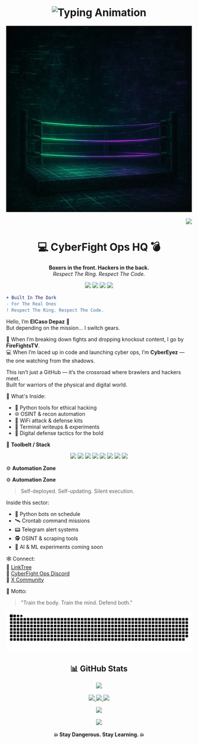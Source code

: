<h1 align="center">
  <img src="https://readme-typing-svg.herokuapp.com?font=Monospace&size=28&duration=3000&pause=500&color=00FFFF&center=true&vCenter=true&width=800&height=60&lines=SYSTEM+ONLINE...;ACCESS+GRANTED...;WELCOME+TO+THE+GRID...;ELCASODEPAZ+CONTROL+NODE..." alt="Typing Animation">
</h1>

<p align="center">
  <img src="https://github.com/elcasodepaz/elcasodepaz/raw/main/cyberfightops-banner.png" />
</p>
<p align="right">
  <img src="https://komarev.com/ghpvc/?username=elcasodepaz&label=Profile%20views&color=00ff9c&style=flat&count=9999" />
</p>
<h1 align="center">💻 CyberFight Ops HQ 💣</h1>
<p align="center">
  <strong>Boxers in the front. Hackers in the back.</strong><br>
  <em>Respect The Ring. Respect The Code.</em>
</p>
<p align="center">
  <img src="https://img.shields.io/badge/Fighter%20By%20Day-%2300FF9C?style=for-the-badge&logo=github&logoColor=white" />
  <img src="https://img.shields.io/badge/Hacker%20By%20Night-%2300FF9C?style=for-the-badge" />
  <img src="https://img.shields.io/badge/Python-%2300FF9C?style=for-the-badge&logo=python&logoColor=white" />
  <img src="https://img.shields.io/badge/WiFi%20Ops-%2300FF9C?style=for-the-badge&logo=linux&logoColor=white" />
</p>

```diff
+ Built In The Dark
- For The Real Ones
! Respect The Ring. Respect The Code.
```

Hello, I’m **ElCaso Depaz** 🧠  
But depending on the mission... I switch gears.

🥊 When I’m breaking down fights and dropping knockout content, I go by **FireFightsTV**.  
💻 When I’m laced up in code and launching cyber ops, I’m **CyberEyez** — the one watching from the shadows.

This isn’t just a GitHub — it’s the crossroad where brawlers and hackers meet.  
Built for warriors of the physical and digital world.

🔧 What's Inside:  
- 🐍 Python tools for ethical hacking  
- 🌐 OSINT & recon automation  
- 📶 WiFi attack & defense kits  
- 🔬 Terminal writeups & experiments  
- 🥷 Digital defense tactics for the bold

🧰 **Toolbelt / Stack**  
<p align="center">
  <img src="https://img.shields.io/badge/Python-3776AB?style=for-the-badge&logo=python&logoColor=white" />
  <img src="https://img.shields.io/badge/Linux-FCC624?style=for-the-badge&logo=linux&logoColor=black" />
  <img src="https://img.shields.io/badge/Raspberry%20Pi-C51A4A?style=for-the-badge&logo=raspberrypi&logoColor=white" />
  <img src="https://img.shields.io/badge/Docker-2496ED?style=for-the-badge&logo=docker&logoColor=white" />
  <img src="https://img.shields.io/badge/GitHub-181717?style=for-the-badge&logo=github&logoColor=white" />
  <img src="https://img.shields.io/badge/Tmux-1BB91F?style=for-the-badge&logo=tmux&logoColor=white" />
  <img src="https://img.shields.io/badge/Zsh-89e051?style=for-the-badge&logo=gnubash&logoColor=black" />
  <img src="https://img.shields.io/badge/VS%20Code-007ACC?style=for-the-badge&logo=visualstudiocode&logoColor=white" />
</p>

⚙️ **Automation Zone**  

⚙️ **Automation Zone**  
> Self-deployed. Self-updating. Silent execution.

Inside this sector:  
- 🤖 Python bots on schedule  
- 🛰️ Crontab command missions  
- 📟 Telegram alert systems  
- 🕵️ OSINT & scraping tools  
- 🧠 AI & ML experiments coming soon

🕸️ Connect:  
🔗 [LinkTree](https://linktr.ee/FireFightsTv)  
💬 [CyberFight Ops Discord](https://discord.gg/8f8CNtxw)  
🧵 [X Community](https://x.com/i/communities/1775733541424279766)

🧠 Motto:  
> "Train the body. Train the mind. Defend both."

<p align="center">
  <img src="https://raw.githubusercontent.com/elcasodepaz/Elcasodepaz/output/github-contribution-grid-snake.svg" />
</p>

<h2 align="center">📊 GitHub Stats</h2>

<p align="center">
  <img src="https://github-profile-trophy.vercel.app/?username=elcasodepaz&theme=matrix" />
</p>

<p align="center">
  <a href="http://www.github.com/elcasodepaz">
    <img src="https://github-readme-stats.vercel.app/api?username=elcasodepaz&show_icons=true&count_private=true&title_color=00ff9c&text_color=00ff9c&icon_color=00ff9c&bg_color=000000&hide_border=true" />
  </a>
  <a href="http://www.github.com/elcasodepaz">
    <img src="https://github-readme-streak-stats.herokuapp.com/?user=elcasodepaz&stroke=00ff9c&background=000000&ring=00ff9c&fire=00ff9c&currStreakNum=00ff9c&currStreakLabel=00ff9c&sideNums=00ff9c&sideLabels=00ff9c&dates=00ff9c&hide_border=true" />
  </a>
  <a href="https://github.com/elcasodepaz">
    <img src="https://github-readme-stats.vercel.app/api/top-langs/?username=elcasodepaz&langs_count=10&title_color=00ff9c&text_color=00ff9c&icon_color=00ff9c&bg_color=000000&hide_border=true&locale=en&custom_title=Top%20Languages" />
  </a>
</p>

<p align="center">
  <img src="https://github-readme-activity-graph.cyclic.app/graph?username=elcasodepaz&bg_color=000000&color=00ff9c&line=00ff9c&point=00ff9c&area=true&hide_border=true" />
</p>

<p align="center">
  <img src="https://media.giphy.com/media/qgQUggAC3Pfv687qPC/giphy.gif" width="280" />
</p>

<p align="center">
  <strong>💥 Stay Dangerous. Stay Learning. 💥</strong>
